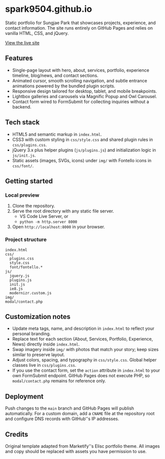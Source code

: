 # spark9504.github.io

Static portfolio for Sungjae Park that showcases projects, experience, and contact information. The site runs entirely on GitHub Pages and relies on vanilla HTML, CSS, and jQuery.

[View the live site](https://spark9504.github.io/)

## Features
- Single-page layout with hero, about, services, portfolio, experience timeline, blog/news, and contact sections.
- Animated cursor, smooth scrolling navigation, and subtle entrance animations powered by the bundled plugin scripts.
- Responsive design tailored for desktop, tablet, and mobile breakpoints.
- Lightbox galleries and carousels via Magnific Popup and Owl Carousel.
- Contact form wired to FormSubmit for collecting inquiries without a backend.

## Tech stack
- HTML5 and semantic markup in `index.html`.
- CSS3 with custom styling in `css/style.css` and shared plugin rules in `css/plugins.css`.
- jQuery 3.x plus helper plugins (`js/plugins.js`) and initialization logic in `js/init.js`.
- Static assets (images, SVGs, icons) under `img/` with Fontello icons in `css/font/`.

## Getting started
### Local preview
1. Clone the repository.
2. Serve the root directory with any static file server.
   - VS Code Live Server, or
   - `python -m http.server 8000`
3. Open `http://localhost:8000` in your browser.

### Project structure
```
index.html
css/
  plugins.css
  style.css
  font/fontello.*
js/
  jquery.js
  plugins.js
  init.js
  ie8.js
  modernizr.custom.js
img/
modal/contact.php
```

## Customization notes
- Update meta tags, name, and description in `index.html` to reflect your personal branding.
- Replace text for each section (About, Services, Portfolio, Experience, News) directly inside `index.html`.
- Swap imagery inside `img/` with photos that match your story; keep sizes similar to preserve layout.
- Adjust colors, spacing, and typography in `css/style.css`. Global helper classes live in `css/plugins.css`.
- If you use the contact form, set the `action` attribute in `index.html` to your own FormSubmit endpoint. GitHub Pages does not execute PHP, so `modal/contact.php` remains for reference only.

## Deployment
Push changes to the `main` branch and GitHub Pages will publish automatically. For a custom domain, add a `CNAME` file at the repository root and configure DNS records with GitHub''s IP addresses.

## Credits
Original template adapted from Marketify''s Elisc portfolio theme. All images and copy should be replaced with assets you have permission to use.
